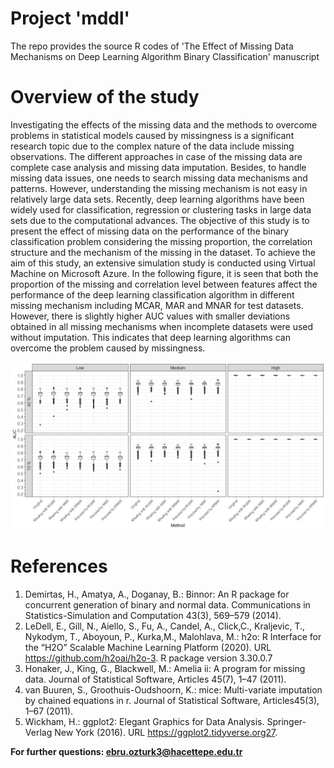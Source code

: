 #  Project 'mddl'
The repo provides the source R codes of 'The Effect of Missing Data Mechanisms on Deep Learning Algorithm Binary Classification' manuscript

# Overview of the study

Investigating the effects of the missing data and the methods to overcome problems in statistical models caused by missingness is a significant research topic due to the complex nature of the data include missing observations. The different approaches in case of the missing data are complete case analysis and missing data imputation. Besides, to handle missing data issues, one needs to search missing data mechanisms and patterns. However, understanding the missing mechanism is not easy in relatively large data sets. Recently, deep learning algorithms have been widely used for classification, regression or clustering tasks in large data sets due to the computational advances. The objective of this study is to present the effect of missing data on the performance of the binary classification problem considering the missing proportion, the correlation structure and the mechanism of the missing in the dataset. To achieve the aim of this study, an extensive simulation study is conducted using Virtual Machine on Microsoft Azure. In the following figure, it is seen that both the proportion of the missing and correlation level between features affect the performance of the deep learning classification algorithm in different missing mechanism including MCAR, MAR and MNAR for test datasets. However, there is slightly higher AUC values with smaller deviations obtained in all missing mechanisms when incomplete datasets were used without imputation. This indicates that deep learning algorithms can overcome the problem caused by missingness. 

![text](https://github.com/ebozturk/mddl/blob/main/descriptive_statistics/test_dataset_results_boxplot.jpeg)

# References

1. Demirtas, H.,  Amatya,  A.,  Doganay,  B.:  Binnor:  An  R package for concurrent generation of binary and normal data. Communications in Statistics-Simulation and Computation 43(3), 569–579 (2014).
2. LeDell, E., Gill, N., Aiello, S., Fu, A., Candel, A., Click,C.,  Kraljevic,  T.,  Nykodym,  T.,  Aboyoun,  P.,  Kurka,M., Malohlava, M.: h2o: R Interface for the “H2O” Scalable  Machine  Learning  Platform  (2020).   URL https://github.com/h2oai/h2o-3.  R package version 3.30.0.7
3. Honaker, J., King, G., Blackwell, M.: Amelia ii: A program for missing data.   Journal of Statistical Software, Articles 45(7), 1–47 (2011). 
4. van Buuren, S., Groothuis-Oudshoorn, K.: mice: Multi-variate imputation by chained equations in r.  Journal of Statistical Software, Articles45(3), 1–67 (2011). 
5. Wickham, H.: ggplot2: Elegant Graphics for Data Analysis.   Springer-Verlag New York  (2016).   URL https://ggplot2.tidyverse.org27.  

**For further questions: ebru.ozturk3@hacettepe.edu.tr**
